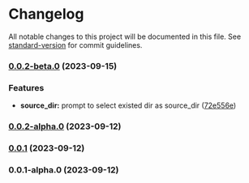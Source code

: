 # Changelog

All notable changes to this project will be documented in this file. See [standard-version](https://github.com/conventional-changelog/standard-version) for commit guidelines.

### [0.0.2-beta.0](https://github.com/isubo-org/isubo-init-conf/compare/v0.0.2-alpha.0...v0.0.2-beta.0) (2023-09-15)


### Features

* **source_dir:** prompt to select existed dir as source_dir ([72e556e](https://github.com/isubo-org/isubo-init-conf/commit/72e556eb178b6459c8d1b2096b95a322c9de7825))

### [0.0.2-alpha.0](https://github.com/isubo-org/isubo-init-conf/compare/v0.0.1...v0.0.2-alpha.0) (2023-09-12)

### [0.0.1](https://github.com/isubo-org/isubo-init-conf/compare/v0.0.1-alpha.0...v0.0.1) (2023-09-12)

### 0.0.1-alpha.0 (2023-09-12)
